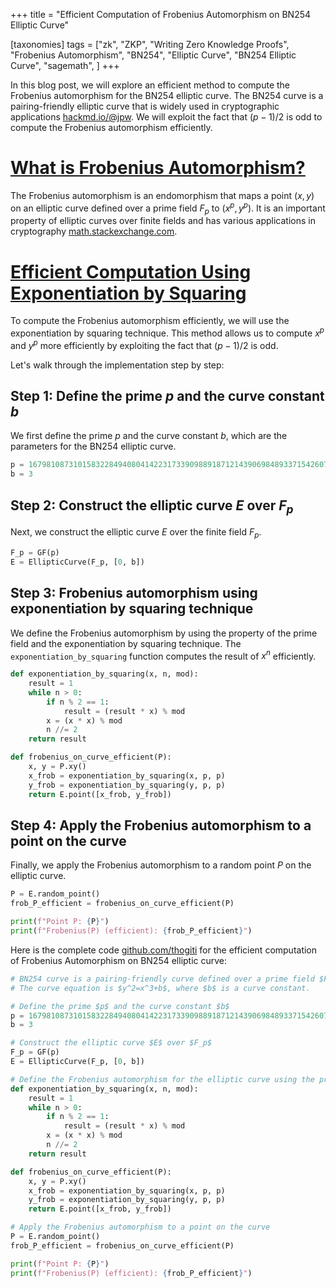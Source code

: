 +++
title = "Efficient Computation of Frobenius Automorphism on BN254 Elliptic Curve"

[taxonomies]
tags = ["zk", "ZKP", "Writing Zero Knowledge Proofs", "Frobenius Automorphism", "BN254", "Elliptic Curve", "BN254 Elliptic Curve", "sagemath", ]
+++

In this blog post, we will explore an efficient method to compute the Frobenius automorphism for the BN254 elliptic curve. The BN254 curve is a pairing-friendly elliptic curve that is widely used in cryptographic applications [hackmd.io/@jpw](https://hackmd.io/@jpw/bn254). We will exploit the fact that $(p−1)/2$ is odd to compute the Frobenius automorphism efficiently.


# [What is Frobenius Automorphism?](#what-is-frobenius-automorphism)

The Frobenius automorphism is an endomorphism that maps a point $(x,y)$ on an elliptic curve defined over a prime field $F_p$ to $(x^p,y^p)$. It is an important property of elliptic curves over finite fields and has various applications in cryptography [math.stackexchange.com](https://math.stackexchange.com/questions/4377341/explanation-of-frobenius-endomorphism-on-elliptic-curves).

# [Efficient Computation Using Exponentiation by Squaring](#efficient-computation-using-exponentiation-by-squaring)

To compute the Frobenius automorphism efficiently, we will use the exponentiation by squaring technique. This method allows us to compute $x^p$ and $y^p$ more efficiently by exploiting the fact that $(p−1)/2$ is odd.

Let's walk through the implementation step by step:

## Step 1: Define the prime $p$ and the curve constant $b$

We first define the prime $p$ and the curve constant $b$, which are the parameters for the BN254 elliptic curve.

```python
p = 16798108731015832284940804142231733909889187121439069848933715426072753864723
b = 3
```

## Step 2: Construct the elliptic curve $E$ over $F_p$

Next, we construct the elliptic curve $E$ over the finite field $F_p$.

```python
F_p = GF(p)
E = EllipticCurve(F_p, [0, b])
```

## Step 3: Frobenius automorphism using exponentiation by squaring technique

We define the Frobenius automorphism by using the property of the prime field and the exponentiation by squaring technique. The `exponentiation_by_squaring` function computes the result of $x^n % mod$ efficiently.

```python
def exponentiation_by_squaring(x, n, mod):
    result = 1
    while n > 0:
        if n % 2 == 1:
            result = (result * x) % mod
        x = (x * x) % mod
        n //= 2
    return result

def frobenius_on_curve_efficient(P):
    x, y = P.xy()
    x_frob = exponentiation_by_squaring(x, p, p)
    y_frob = exponentiation_by_squaring(y, p, p)
    return E.point([x_frob, y_frob])
```

## Step 4: Apply the Frobenius automorphism to a point on the curve

Finally, we apply the Frobenius automorphism to a random point $P$ on the elliptic curve.

```python
P = E.random_point()
frob_P_efficient = frobenius_on_curve_efficient(P)

print(f"Point P: {P}")
print(f"Frobenius(P) (efficient): {frob_P_efficient}")
```

Here is the complete code [github.com/thogiti](https://github.com/thogiti/ECC-BN254-Frobenius/blob/main/ECC-BN254-Frobenius.sage) for the efficient computation of Frobenius Automorphism on BN254 elliptic curve:

```python
# BN254 curve is a pairing-friendly curve defined over a prime field $F_p$, where $p$ is a 254-bit prime. 
# The curve equation is $y^2=x^3+b$, where $b$ is a curve constant.

# Define the prime $p$ and the curve constant $b$
p = 16798108731015832284940804142231733909889187121439069848933715426072753864723
b = 3

# Construct the elliptic curve $E$ over $F_p$
F_p = GF(p)
E = EllipticCurve(F_p, [0, b])

# Define the Frobenius automorphism for the elliptic curve using the property of the prime field and the exponentiation by squaring technique
def exponentiation_by_squaring(x, n, mod):
    result = 1
    while n > 0:
        if n % 2 == 1:
            result = (result * x) % mod
        x = (x * x) % mod
        n //= 2
    return result

def frobenius_on_curve_efficient(P):
    x, y = P.xy()
    x_frob = exponentiation_by_squaring(x, p, p)
    y_frob = exponentiation_by_squaring(y, p, p)
    return E.point([x_frob, y_frob])

# Apply the Frobenius automorphism to a point on the curve
P = E.random_point()
frob_P_efficient = frobenius_on_curve_efficient(P)

print(f"Point P: {P}")
print(f"Frobenius(P) (efficient): {frob_P_efficient}")

```

